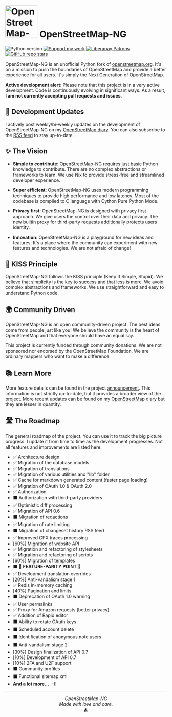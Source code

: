 # <img src="https://files.monicz.dev/osm/openstreetmap-ng.webp" alt="OpenStreetMap-NG logo" height="100px"> OpenStreetMap-NG

![Python version](https://shields.monicz.dev/badge/python-v3.12-blue)
[![Support my work](https://shields.monicz.dev/badge/%E2%99%A5%EF%B8%8F%20Support%20my%20work-purple)](https://monicz.dev/#support-my-work)
[![Liberapay Patrons](https://shields.monicz.dev/liberapay/patrons/Zaczero?logo=liberapay)](https://liberapay.com/Zaczero/)
[![GitHub repo stars](https://shields.monicz.dev/github/stars/Zaczero/openstreetmap-ng?style=social)](https://github.com/Zaczero/openstreetmap-ng)

OpenStreetMap-NG is an unofficial Python fork of [openstreetmap.org](https://openstreetmap.org). It's on a mission to push the boundaries of OpenStreetMap and provide a better experience for all users. It's simply the Next Generation of OpenStreetMap.

**Active development alert**: Please note that this project is in a very active development. Code is continuously evolving in significant ways. As a result, **I am not currently accepting pull requests and issues**.

## 📢 Development Updates

I actively post weekly/bi-weekly updates on the development of OpenStreetMap-NG on my [OpenStreetMap diary](https://www.openstreetmap.org/user/NorthCrab/diary). You can also subscribe to the [RSS feed](https://www.openstreetmap.org/user/NorthCrab/diary/rss) to stay up-to-date.

## ✨ The Vision

- **Simple to contribute**: OpenStreetMap-NG requires just basic Python knowledge to contribute. There are no complex abstractions or frameworks to learn. We use Nix to provide stress-free and streamlined developer experience.

- **Super efficient**: OpenStreetMap-NG uses modern programming techniques to provide high performance and low latency. Most of the codebase is compiled to C language with Cython Pure Python Mode.

- **Privacy first**: OpenStreetMap-NG is designed with privacy first approach. We give users the control over their data and privacy. The new builtin proxy for third-party requests additionally protects users identity.

- **Innovation**: OpenStreetMap-NG is a playground for new ideas and features. It's a place where the community can experiment with new features and technologies. We are not afraid of change!

## 🔢 KISS Principle

OpenStreetMap-NG follows the KISS principle (Keep It Simple, Stupid). We believe that simplicity is the key to success and that less is more. We avoid complex abstractions and frameworks. We use straightforward and easy to understand Python code.

## 🌍 Community Driven

OpenStreetMap-NG is an open community-driven project. The best ideas come from people just like you! We believe the community is the heart of OpenStreetMap and that everyone should have an equal say.

This project is currently funded through community donations. We are not sponsored nor endorsed by the OpenStreetMap Foundation. We are ordinary mappers who want to make a difference.

## 📚 Learn More

More feature details can be found in the project [announcement](https://github.com/Zaczero/openstreetmap-ng/blob/main/ANNOUNCEMENT.md). This information is not strictly up-to-date, but it provides a broader view of the project. More recent updates can be found on my [OpenStreetMap diary](https://www.openstreetmap.org/user/NorthCrab/diary) but they are lesser in quantity.

## 🛣️ The Roadmap

The general roadmap of the project. You can use it to track the big picture progress. I update it from time to time as the development progresses. Not all features and improvements are listed here.

- ✅ Architecture design
- ✅ Migration of the database models
- ✅ Migration of translations
- ✅ Migration of various utilities and "lib" folder
- ✅ Cache for markdown generated content (faster page loading)
- ✅ Migration of OAuth 1.0 & OAuth 2.0
- ✅ Authorization
- ⬛ Authorization with third-party providers
- ✅ Optimistic diff processing
- ✅ Migration of API 0.6
- ⬛ Migration of redactions
- ✅ Migration of rate limiting
- ⬛ Migration of changeset history RSS feed
- ✅ Improved GPX traces processing
- [60%] Migration of website API
- ✅ Migration and refactoring of stylesheets
- ✅ Migration and refactoring of scripts
- [60%] Migration of templates
- ⬛ 🎉 **FEATURE-PARITY POINT** 🎉
- ✅ Development translation overrides
- [20%] Anti-vandalism stage 1
- ✅ Redis in-memory caching
- [40%] Pagination and limits
- ⬛ Deprecation of OAuth 1.0 warning
- ✅ User permalinks
- ✅ Proxy for Amazon requests (better privacy)
- ✅ Addition of Rapid editor
- ⬛ Ability to rotate OAuth keys
- ⬛ Scheduled account delete
- ⬛ Identification of anonymous note users
- ⬛ Anti-vandalism stage 2
- [30%] Design finalization of API 0.7
- [10%] Development of API 0.7
- [10%] 2FA and U2F support
- ⬛ Community profiles
- ⬛ Functional sitemap.xml
- **And a lot more...** :-)!

---

<p align="center">
<i>OpenStreetMap-NG</i><br>
<i>Made with love and care.</i><br>
— 🫂 —
</p>
